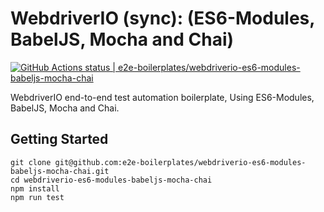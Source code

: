 # WebdriverIO (sync): (ES6-Modules, BabelJS, Mocha and Chai)

[![GitHub Actions status | e2e-boilerplates/webdriverio-es6-modules-babeljs-mocha-chai](https://github.com/e2e-boilerplates/webdriverio-es6-modules-babeljs-mocha-chai/workflows/webdriverio-es6-modules-babeljs-mocha-chai/badge.svg)](https://github.com/e2e-boilerplates/webdriverio-es6-modules-babeljs-mocha-chai/actions?workflow=webdriverio-es6-modules-babeljs-mocha-chai)

WebdriverIO end-to-end test automation boilerplate, Using ES6-Modules, BabelJS, Mocha and Chai.

## Getting Started

    git clone git@github.com:e2e-boilerplates/webdriverio-es6-modules-babeljs-mocha-chai.git
    cd webdriverio-es6-modules-babeljs-mocha-chai
    npm install
    npm run test
